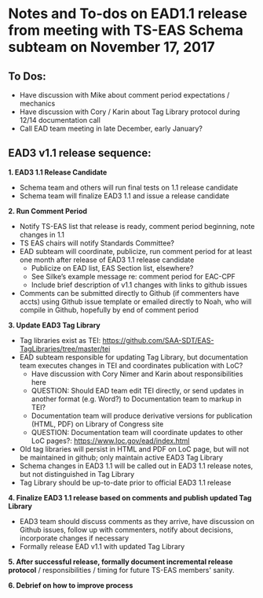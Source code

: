 # Notes and To-dos on EAD1.1 release from meeting with TS-EAS Schema subteam on November 17, 2017

## To Dos:
- Have discussion with Mike about comment period expectations / mechanics
- Have discussion with Cory / Karin about Tag Library protocol during 12/14 documentation call
- Call EAD team meeting in late December, early January?

## EAD3 v1.1 release sequence:

**1. EAD3 1.1 Release Candidate**
  * Schema team and others will run final tests on 1.1 release candidate
  * Schema team will finalize EAD3 1.1 and issue a release candidate

**2. Run Comment Period**
  * Notify TS-EAS list that release is ready, comment period beginning, note changes in 1.1
  * TS EAS chairs will notify Standards Committee?
  * EAD subteam will coordinate, publicize, run comment period for at least one month after release of EAD3 1.1 release candidate
    * Publicize on EAD list, EAS Section list, elsewhere?
    * See Silke’s example message re: comment period for EAC-CPF
    * Include brief description of v1.1 changes with links to github issues
  * Comments can be submitted directly to Github (if commenters have accts) using Github issue template or emailed directly to Noah, who will compile in Github, hopefully by end of comment period

**3. Update EAD3 Tag Library**
  * Tag libraries exist as TEI: https://github.com/SAA-SDT/EAS-TagLibraries/tree/master/tei
  * EAD subteam responsible for updating Tag Library, but documentation team executes changes in TEI and coordinates publication with LoC?
    * Have discussion with Cory Nimer and Karin about responsibilities here
    * QUESTION: Should EAD team edit TEI directly, or send updates in another format (e.g. Word?) to Documentation team to markup in TEI?
    * Documentation team will produce derivative versions for publication (HTML, PDF) on Library of Congress site
    * QUESTION: Documentation team will coordinate updates to other LoC pages?: https://www.loc.gov/ead/index.html
  * Old tag libraries will persist in HTML and PDF on LoC page, but will not be maintained in github; only maintain active EAD3 Tag Library
  * Schema changes in EAD3 1.1 will be called out in EAD3 1.1 release notes, but not distinguished in Tag Library
  * Tag Library should be up-to-date prior to official EAD3 1.1 release

**4. Finalize EAD3 1.1 release based on comments and publish updated Tag Library**
  * EAD3 team should discuss comments as they arrive, have discussion on Github issues, follow up with commenters, notify about decisions, incorporate changes if necessary
  * Formally release EAD v1.1 with updated Tag Library

**5. After successful release, formally document incremental release protocol** / responsibilities / timing for future TS-EAS members' sanity.

**6. Debrief on how to improve process**

